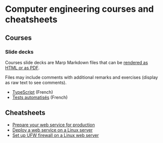 # Computer engineering courses and cheatsheets

## Courses

### Slide decks

Courses slide decks are Marp Markdown files that can be [rendered as HTML or as PDF](https://github.com/marp-team/marp-cli?tab=readme-ov-file#try-it-now).

Files may include comments with additional remarks and exercises (display as raw text to see comments).

- [TypeScript](/courses/slide-decks/typescript/deck.md) (French)
- [Tests automatisés](/courses/slide-decks/tests-automatises/deck.md) (French)

## Cheatsheets

- [Prepare your web service for production](/cheatsheets/prepare-web-app-production/README.md)
- [Deploy a web service on a Linux server](/cheatsheets/linux-web-deployment/)
- [Set up UFW firewall on a Linux web server](/cheatsheets/set-up-ufw-firewall-linux-web/README.md)
